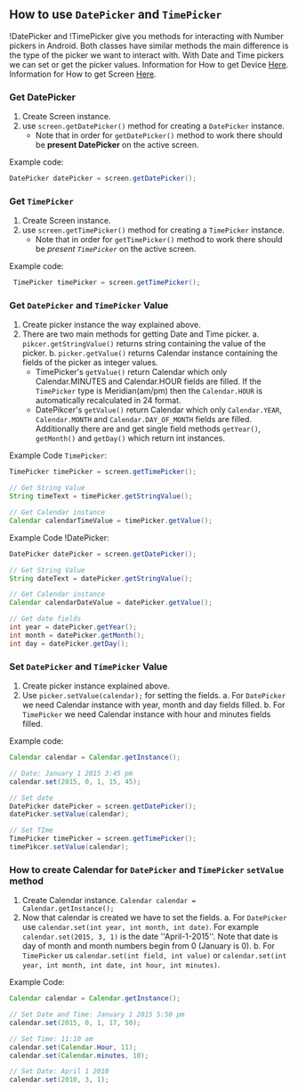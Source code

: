 ## How to use `DatePicker` and `TimePicker`

!DatePicker and !TimePicker give you methods for interacting with Number pickers in Android. Both classes have similar methods the main difference is the type of the picker we want to interact with. With Date and Time pickers we can set or get the picker values.
Information for How to get Device [Here](get-device.md).  
Information for How to get Screen [Here](active-screen.md).

### Get DatePicker

 1. Create Screen instance.
 2. use `screen.getDatePicker()` method for creating a `DatePicker` instance.
    * Note that in order for `getDatePicker()` method to work there should be **present DatePicker** on the active screen.

Example code:

```java
DatePicker datePicker = screen.getDatePicker();
```

### Get `TimePicker`

 1. Create Screen instance.
 2. use `screen.getTimePicker()` method for creating a `TimePicker` instance.
    *  Note that in order for `getTimePicker()` method to work there should be *present `TimePicker`* on the active screen.

Example code:

```java
 TimePicker timePicker = screen.getTimePicker();
```

### Get `DatePicker` and `TimePicker` Value

 1. Create picker instance the way explained above.
 2. There are two main methods for getting Date and Time picker.
    a. `pikcer.getStringValue()` returns string containing the value of the picker.
    b. `picker.getValue()` returns Calendar instance containing the fields of the picker as integer values.
       * TimePicker's `getValue()` return Calendar which only Calendar.MINUTES and Calendar.HOUR fields are filled. If the `TimePicker` type is Meridian(am/pm) then the `Calendar.HOUR` is automatically recalculated in 24 format.
       * DatePikcer's `getValue()` return Calendar which only `Calendar.YEAR`, `Calendar.MONTH` and `Calendar.DAY_OF_MONTH` fields are filled. Additionally there are and get single field methods `getYear()`, `getMonth()` and `getDay()` which return int instances.

Example Code `TimePicker`:

```java
TimePicker timePicker = screen.getTimePicker();

// Get String Value
String timeText = timePicker.getStringValue();

// Get Calendar instance
Calendar calendarTimeValue = timePicker.getValue();
```

Example Code !DatePicker:

```java
DatePicker datePicker = screen.getDatePicker();

// Get String Value
String dateText = datePicker.getStringValue();

// Get Calendar instance
Calendar calendarDateValue = datePicker.getValue();

// Get date fields
int year = datePicker.getYear();
int month = datePicker.getMonth();
int day = datePicker.getDay();
```

### Set `DatePicker` and `TimePicker` Value

 1. Create picker instance explained above.
 2. Use `picker.setValue(calendar);` for setting the fields.
    a. For `DatePicker` we need Calendar instance with year, month and day fields filled.
    b. For `TimePicker` we need Calendar instance with hour and minutes fields filled.

Example code:

```java
Calendar calendar = Calendar.getInstance();

// Date: January 1 2015 3:45 pm
calendar.set(2015, 0, 1, 15, 45);

// Set date
DatePicker datePicker = screen.getDatePicker();
datePicker.setValue(calendar);

// Set TIme
TimePicker timePicker = screen.getTimePicker();
timePikcer.setValue(calendar);
```

### How to create Calendar for `DatePicker` and `TimePicker` `setValue` method

 1. Create Calendar instance.  `Calendar calendar = Calendar.getInstance();`
 2. Now that calendar is created we have to set the fields.
    a. For `DatePicker` use `calendar.set(int year, int month, int date)`. For example `calendar.set(2015, 3, 1)` is the date ''April-1-2015''. Note that date is day of month and month numbers begin from 0 (January is 0).
    b. For `TimePicker` us `calendar.set(int field, int value)` or `calendar.set(int year, int month, int date, int hour, int minutes)`.

Example Code:

```java
Calendar calendar = Calendar.getInstance();

// Set Date and Time: January 1 2015 5:50 pm
calendar.set(2015, 0, 1, 17, 50);

// Set Time: 11:10 am
calendar.set(Calendar.Hour, 11);
calendar.set(Calendar.minutes, 10);

// Set Date: April 1 2010
calendar.set(2010, 3, 1);
```
